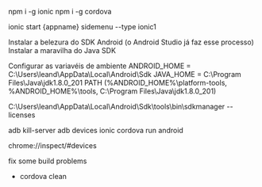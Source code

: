 npm i -g ionic
npm i -g cordova

ionic start {appname} sidemenu --type ionic1

Instalar a belezura do SDK Android (o Android Studio já faz esse processo)
Instalar a maravilha do Java SDK 

Configurar as variavéis de ambiente
ANDROID_HOME = C:\Users\leand\AppData\Local\Android\Sdk
JAVA_HOME = C:\Program Files\Java\jdk1.8.0_201
PATH (%ANDROID_HOME%\platform-tools, %ANDROID_HOME%\tools, C:\Program Files\Java\jdk1.8.0_201)

C:\Users\leand\AppData\Local\Android\Sdk\tools\bin\sdkmanager --licenses

adb kill-server
adb devices
ionic cordova run android

chrome://inspect/#devices


fix some build problems
- cordova clean
